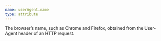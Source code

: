 ```yaml
---
name: userAgent.name
type: attribute
---
```


The browser’s name, such as Chrome and Firefox, obtained from the User-Agent header of an HTTP request.